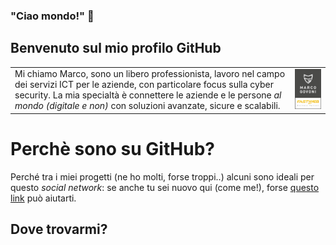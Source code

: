 ### "Ciao mondo!" 👋
## Benvenuto sul mio profilo GitHub

| | |
|:-----|--:|
|Mi chiamo Marco, sono un libero professionista, lavoro nel campo dei servizi ICT per le aziende, con particolare focus sulla cyber security. La mia specialtà è connettere le aziende e le persone *al mondo (digitale e non)* con soluzioni avanzate, sicure e scalabili.|<img aligh="right" src="https://github.com/marcogovoni/marcogovoni/blob/master/nero-piccolo-200x300.png" >|




# Perchè sono su GitHub?
Perché tra i miei progetti (ne ho molti, forse troppi..) alcuni sono ideali per questo *social network*: se anche tu sei nuovo qui (come me!), forse [questo link](https://github.com/marcogovoni/come-usare-github) può aiutarti.

## Dove trovarmi?



<!--
**marcogovoni/marcogovoni** is a ✨ _special_ ✨ repository because its `README.md` (this file) appears on your GitHub profile.

Here are some ideas to get you started:

- 🔭 I’m currently working on ...
- 🌱 I’m currently learning ...
- 👯 I’m looking to collaborate on ...
- 🤔 I’m looking for help with ...
- 💬 Ask me about ...
- 📫 How to reach me: ...
- 😄 Pronouns: ...
- ⚡ Fun fact: ...
-->
